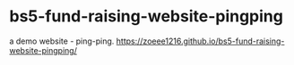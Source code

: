 # bs5-fund-raising-website-pingping
a demo website - ping-ping.
https://zoeee1216.github.io/bs5-fund-raising-website-pingping/
